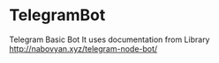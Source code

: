 # TelegramBot
Telegram Basic Bot
It uses documentation from Library http://nabovyan.xyz/telegram-node-bot/
